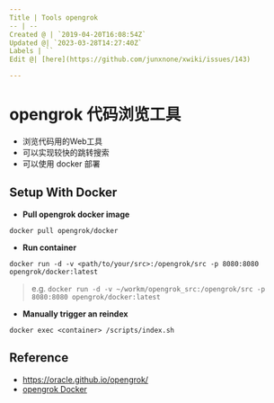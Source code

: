 ```yaml
---
Title | Tools opengrok
-- | --
Created @ | `2019-04-20T16:08:54Z`
Updated @| `2023-03-28T14:27:40Z`
Labels | ``
Edit @| [here](https://github.com/junxnone/xwiki/issues/143)

---
```

# opengrok 代码浏览工具

- 浏览代码用的Web工具 
- 可以实现较快的跳转搜索
- 可以使用 docker 部署

## Setup With Docker

- **Pull opengrok docker image**
```
docker pull opengrok/docker
```

- **Run container**
```
docker run -d -v <path/to/your/src>:/opengrok/src -p 8080:8080 opengrok/docker:latest
```

> e.g. 
`docker run -d -v ~/workm/opengrok_src:/opengrok/src -p 8080:8080 opengrok/docker:latest`

- **Manually trigger an reindex**

```
docker exec <container> /scripts/index.sh
```

## Reference
- https://oracle.github.io/opengrok/
- [opengrok Docker](https://hub.docker.com/r/opengrok/docker/)
